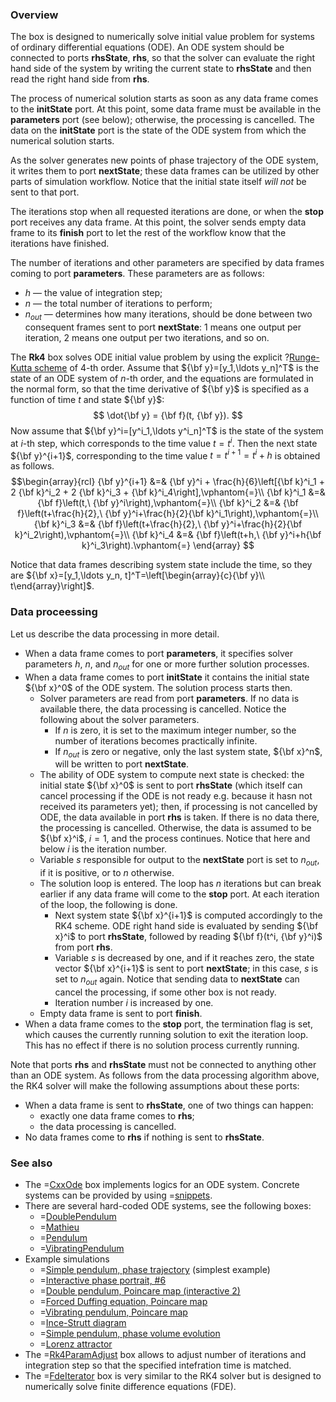 ### Overview
The box is designed to numerically solve initial value problem for systems of ordinary differential equations (ODE).
An ODE system should be connected to ports **rhsState**, **rhs**, so that
the solver can evaluate the right hand side of the system by writing the current state to **rhsState** and then read the right hand side from **rhs**.

The process of numerical solution starts as soon as any data frame comes to the **initState** port. At this point, some data frame must be available in the **parameters**
port (see below); otherwise, the processing is cancelled. The data on the **initState** port is the state of the ODE system from which the numerical solution starts.

As the solver generates new points of phase trajectory of the ODE system,
it writes them to port **nextState**; these data frames can be utilized by other parts of simulation workflow.
Notice that the initial state itself _will not_ be sent to that port.

The iterations stop when all requested iterations are done, or when the **stop** port receives any data frame. At this point, the solver sends empty data frame to its **finish** port
to let the rest of the workflow know that the iterations have finished.

The number of iterations and other parameters are specified by data frames coming to port **parameters**. These parameters are as follows:
* $h$ &mdash; the value of integration step;
* $n$ &mdash; the total number of iterations to perform;
* $n_{out}$ &mdash; determines how many iterations, should be done between two consequent frames sent to port **nextState**:
  1 means one output per iteration, 2 means one output per two iterations, and so on.

The **Rk4** box solves ODE initial value problem by using the explicit ?[Runge-Kutta scheme](http://en.wikipedia.org/wiki/Runge%E2%80%93Kutta_methods) of 4-th order.
Assume that ${\bf y}=[y_1,\ldots y_n]^T$ is the state of an ODE system of $n$-th order, and the equations are formulated in the normal form, so that
the time derivative of ${\bf y}$ is specified as a function of time $t$ and state ${\bf y}$:
$$
\dot{\bf y} = {\bf f}(t, {\bf y}).
$$
Now assume that ${\bf y}^i=[y^i_1,\ldots y^i_n]^T$ is the state of the system at $i$-th step, which corresponds to the time value $t=t^i$.
Then the next state ${\bf y}^{i+1}$, corresponding to the time value $t=t^{i+1}=t^i+h$ is obtained as follows.
$$\begin{array}{rcl}
{\bf y}^{i+1} &=& {\bf y}^i + \frac{h}{6}\left[{\bf k}^i_1 + 2 {\bf k}^i_2 + 2 {\bf k}^i_3 + {\bf k}^i_4\right],\vphantom{=}\\
{\bf k}^i_1 &=& {\bf f}\left(t,\ {\bf y}^i\right),\vphantom{=}\\
{\bf k}^i_2 &=& {\bf f}\left(t+\frac{h}{2},\ {\bf y}^i+\frac{h}{2}{\bf k}^i_1\right),\vphantom{=}\\
{\bf k}^i_3 &=& {\bf f}\left(t+\frac{h}{2},\ {\bf y}^i+\frac{h}{2}{\bf k}^i_2\right),\vphantom{=}\\
{\bf k}^i_4 &=& {\bf f}\left(t+h,\ {\bf y}^i+h{\bf k}^i_3\right).\vphantom{=}
\end{array}
$$

Notice that data frames describing system state include the time, so they are ${\bf x}=[y_1,\ldots y_n, t]^T=\left[\begin{array}{c}{\bf y}\\ t\end{array}\right]$.

### Data proceessing
Let us describe the data processing in more detail.
* When a data frame comes to port **parameters**, it specifies solver parameters $h$, $n$, and $n_{out}$ for one or more further solution processes.
* When a data frame comes to port **initState** it contains the initial state ${\bf x}^0$ of the ODE system. The solution process starts then.
    * Solver parameters are read from port **parameters**. If no data is available there, the data processing is cancelled. Notice the following about the solver parameters.
        * If $n$ is zero, it is set to the maximum integer number, so the number of iterations becomes practically infinite.
        * If $n_{out}$ is zero or negative, only the last system state, ${\bf x}^n$, will be written to port **nextState**.
    * The ability of ODE system to compute next state is checked: the initial state ${\bf x}^0$ is sent to port **rhsState** (which itself can cancel processing
      if the ODE is not ready e.g. because it hasn not received its parameters yet); then, if processing is not cancelled by ODE, the data available in
      port **rhs** is taken. If there is no data there, the processing is cancelled. Otherwise, the data is assumed to be ${\bf x}^i$, $i=1$, and the process
      continues. Notice that here and below $i$ is the iteration number.
    * Variable $s$ responsible for output to the **nextState** port is set to $n_{out}$, if it is positive, or to $n$ otherwise.
    * The solution loop is entered. The loop has $n$ iterations but can break earlier if any data frame will come to the **stop** port.
      At each iteration of the loop, the following is done.
        * Next system state ${\bf x}^{i+1}$ is computed accordingly to the RK4 scheme. ODE right hand side is evaluated by sending ${\bf x}^i$ to port **rhsState**,
          followed by reading ${\bf f}(t^i, {\bf y}^i)$ from port **rhs**.
        * Variable $s$ is decreased by one, and if it reaches zero, the state vector ${\bf x}^{i+1}$ is sent to port **nextState**; in this case, $s$ is set to $n_{out}$ again.
          Notice that sending data to **nextState** can cancel the processing, if some other box is not ready.
        * Iteration number $i$ is increased by one.
    * Empty data frame is sent to port **finish**.
* When a data frame comes to the **stop** port, the termination flag is set, which causes the currently running solution to exit the iteration loop.
  This has no effect if there is no solution process currently running.

Note that ports **rhs** and **rhsState** must not be connected to anything other than an ODE system. As follows from the data processing algorithm above,
the RK4 solver will make the following assumptions about these ports:
* When a data frame is sent to **rhsState**, one of two things can happen:
    * exactly one data frame comes to **rhs**;
    * the data processing is cancelled.
* No data frames come to **rhs** if nothing is sent to **rhsState**.

### See also
* The =[CxxOde](/doc#box/CxxOde) box implements logics for an ODE system. Concrete systems can be provided by using =[snippets](/doc#page/general-snippets).
* There are several hard-coded ODE systems, see the following boxes:
    * =[DoublePendulum](/doc#box/DoublePendulum)
    * =[Mathieu](/doc#box/Mathieu)
    * =[Pendulum](/doc#box/Pendulum)
    * =[VibratingPendulum](/doc#box/VibratingPendulum)
* Example simulations
    * =[Simple pendulum, phase trajectory](/editor?sim=simple-pendulum-1) (simplest example)
    * =[Interactive phase portrait, #6](/editor?sim=interactive-phase-portrait-6)
    * =[Double pendulum, Poincare map (interactive 2)](/editor?sim=double-pendulum-psec-interactive2)
    * =[Forced Duffing equation, Poincare map](/editor?sim=forced-duffing-psec)
    * =[Vibrating pendulum, Poincare map](/editor?sim=vibrating-pendulum-psec)
    * =[Ince-Strutt diagram](/editor?sim=mathieu-stability)
    * =[Simple pendulum, phase volume evolution](/editor?sim=phase-volume-evolution)
    * =[Lorenz attractor](/editor?sim=lorenz-attractor)
* The =[Rk4ParamAdjust](/doc#box/Rk4ParamAdjust) box allows to adjust number of iterations and integration step so that the specified intefration time is matched.
* The =[FdeIterator](/doc#box/FdeIterator) box is very similar to the RK4 solver but is designed to numerically solve finite difference equations (FDE).
